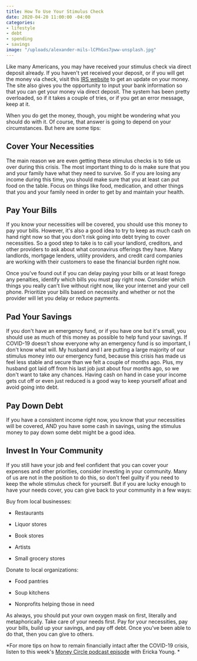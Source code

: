 ```yaml
---
title: How To Use Your Stimulus Check
date: 2020-04-20 11:00:00 -04:00
categories:
- lifestyle
- debt
- spending
- savings
image: "/uploads/alexander-mils-lCPhGxs7pww-unsplash.jpg"
---
```


Like many Americans, you may have received your stimulus check via direct deposit already. If you haven't yet received your deposit, or if you will get the money via check, visit this [IRS website](https://www.irs.gov/coronavirus/economic-impact-payments) to get an update on your money. The site also gives you the opportunity to input your bank information so that you can get your money via direct deposit. The system has been pretty overloaded, so if it takes a couple of tries, or if you get an error message, keep at it.

When you do get the money, though, you might be wondering what you should do with it. Of course, that answer is going to depend on your circumstances. But here are some tips:

## Cover Your Necessities

The main reason we are even getting these stimulus checks is to tide us over during this crisis. The most important thing to do is make sure that you and your family have what they need to survive. So if you are losing any income during this time, you should make sure that you at least can put food on the table. Focus on things like food, medication, and other things that you and your family need in order to get by and maintain your health. 

## Pay Your Bills

If you know your necessities will be covered, you should use this money to pay your bills. However, it's also a good idea to try to keep as much cash on hand right now so that you don't risk going into debt trying to cover necessities. So a good step to take is to call your landlord, creditors, and other providers to ask about what coronavirus offerings they have. Many landlords, mortgage lenders, utility providers, and credit card companies are working with their customers to ease the financial burden right now. 

Once you've found out if you can delay paying your bills or at least forego any penalties, identify which bills you must pay right now. Consider which things you really can't live without right now, like your internet and your cell phone. Prioritize your bills based on necessity and whether or not the provider will let you delay or reduce payments.

## Pad Your Savings

If you don't have an emergency fund, or if you have one but it's small, you should use as much of this money as possible to help fund your savings. If COVID-19 doesn't show everyone why an emergency fund is so important, I don't know what will. My husband and I are putting a large majority of our stimulus money into our emergency fund, because this crisis has made us feel less stable and secure than we felt a couple of months ago. Plus, my husband got laid off from his last job just about four months ago, so we don't want to take any chances. Having cash on hand in case your income gets cut off or even just reduced is a good way to keep yourself afloat and avoid going into debt. 

## Pay Down Debt

If you have a consistent income right now, you know that your necessities will be covered, AND you have some cash in savings, using the stimulus money to pay down some debt might be a good idea. 

## Invest In Your Community

If you still have your job and feel confident that you can cover your expenses and other priorities, consider investing in your community. Many of us are not in the position to do this, so don't feel guilty if you need to keep the whole stimulus check for yourself. But if you are lucky enough to have your needs cover, you can give back to your community in a few ways:

Buy from local businesses:

* Restaurants

* Liquor stores

* Book stores

* Artists

* Small grocery stores

Donate to local organizations:

* Food pantries

* Soup kitchens

* Nonprofits helping those in need

As always, you should put your own oxygen mask on first, literally and metaphorically. Take care of your needs first. Pay for your necessities, pay your bills, build up your savings, and pay off debt. Once you've been able to do that, then you can give to others. 

*For more tips on how to remain financially intact after the COVID-19 crisis, listen to this week's [Money Circle podcast episode](www.maggiegermano.com/podcast/how-to-emerge-from-quarantine-with-your-finances-intact/) with Ericka Young. *